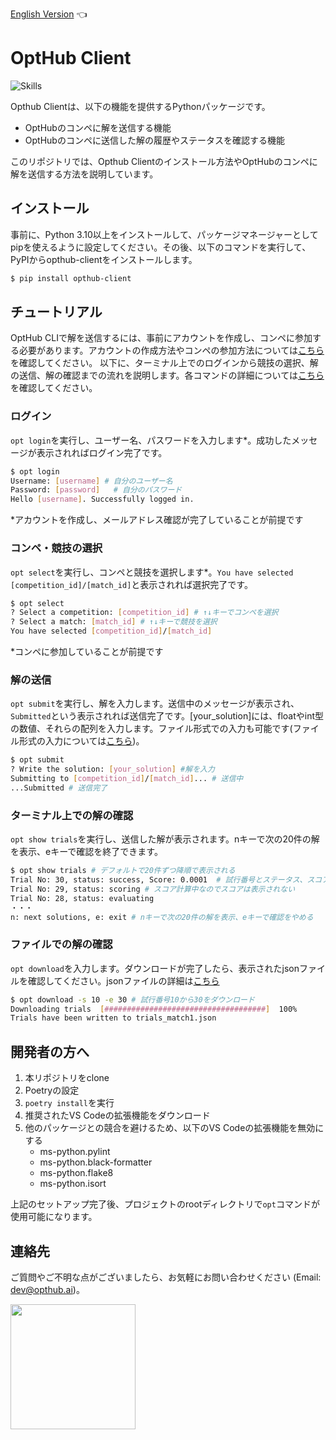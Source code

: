 [English Version](https://github.com/opthub-org/opthub-client) 👈

# OptHub Client

![Skills](https://skillicons.dev/icons?i=py,graphql,docker,vscode,github)

Opthub Clientは、以下の機能を提供するPythonパッケージです。

- OptHubのコンペに解を送信する機能
- OptHubのコンペに送信した解の履歴やステータスを確認する機能

このリポジトリでは、Opthub Clientのインストール方法やOptHubのコンペに解を送信する方法を説明しています。

## インストール

事前に、Python 3.10以上をインストールして、パッケージマネージャーとしてpipを使えるように設定してください。その後、以下のコマンドを実行して、PyPIからopthub-clientをインストールします。

```bash
$ pip install opthub-client
```

## チュートリアル

<!-- ここを変更する際にはnotionのチュートリアルも変更する必要あり -->
OptHub CLIで解を送信するには、事前にアカウントを作成し、コンペに参加する必要があります。アカウントの作成方法やコンペの参加方法については[こちら](https://opthub.notion.site/1b96e2f4e9424db0934f297ee0351403?pvs=4)を確認してください。
以下に、ターミナル上でのログインから競技の選択、解の送信、解の確認までの流れを説明します。各コマンドの詳細については[こちら](https://opthub.notion.site/OptHub-Client-1fec52032bca4cdda14d5a28c0028952?pvs=4)を確認してください。

### ログイン

`opt login`を実行し、ユーザー名、パスワードを入力します*。成功したメッセージが表示されればログイン完了です。
```bash
$ opt login
Username: [username] # 自分のユーザー名
Password: [password]   # 自分のパスワード
Hello [username]. Successfully logged in.
```
\*アカウントを作成し、メールアドレス確認が完了していることが前提です

### コンペ・競技の選択

`opt select`を実行し、コンペと競技を選択します*。`You have selected [competition_id]/[match_id]`と表示されれば選択完了です。
```bash
$ opt select
? Select a competition: [competition_id] # ↑↓キーでコンペを選択
? Select a match: [match_id] # ↑↓キーで競技を選択
You have selected [competition_id]/[match_id] 
```
\*コンペに参加していることが前提です

### 解の送信

`opt submit`を実行し、解を入力します。送信中のメッセージが表示され、`Submitted`という表示されれば送信完了です。[your_solution]には、floatやint型の数値、それらの配列を入力します。ファイル形式での入力も可能です(ファイル形式の入力については[こちら](https://opthub.notion.site/submit-8a6268ea5fb64dacb8fbcd57cf33f21a?pvs=4]))。

```bash
$ opt submit
? Write the solution: [your_solution] #解を入力 
Submitting to [competition_id]/[match_id]... # 送信中
...Submitted # 送信完了
```

### ターミナル上での解の確認

`opt show trials`を実行し、送信した解が表示されます。nキーで次の20件の解を表示、eキーで確認を終了できます。
```bash
$ opt show trials # デフォルトで20件ずつ降順で表示される
Trial No: 30, status: success, Score: 0.0001  # 試行番号とステータス、スコアが表示
Trial No: 29, status: scoring # スコア計算中なのでスコアは表示されない
Trial No: 28, status: evaluating
・・・
n: next solutions, e: exit # nキーで次の20件の解を表示、eキーで確認をやめる
```

### ファイルでの解の確認

`opt download`を入力します。ダウンロードが完了したら、表示されたjsonファイルを確認してください。jsonファイルの詳細は[こちら](https://opthub.notion.site/download-11519960ee914c9e91983f899cbfdbfa?pvs=4)

```bash
$ opt download -s 10 -e 30 # 試行番号10から30をダウンロード
Downloading trials  [####################################]  100%
Trials have been written to trials_match1.json 
```

## 開発者の方へ
1. 本リポジトリをclone
2. Poetryの設定
3. `poetry install`を実行
4. 推奨されたVS Codeの拡張機能をダウンロード
5. 他のパッケージとの競合を避けるため、以下のVS Codeの拡張機能を無効にする
    - ms-python.pylint
    - ms-python.black-formatter
    - ms-python.flake8
    - ms-python.isort

上記のセットアップ完了後、プロジェクトのrootディレクトリで`opt`コマンドが使用可能になります。

## 連絡先 <a id="Contact"></a>

ご質問やご不明な点がございましたら、お気軽にお問い合わせください (Email: dev@opthub.ai)。

<img src="https://opthub.ai/assets/images/logo.svg" width="200">

